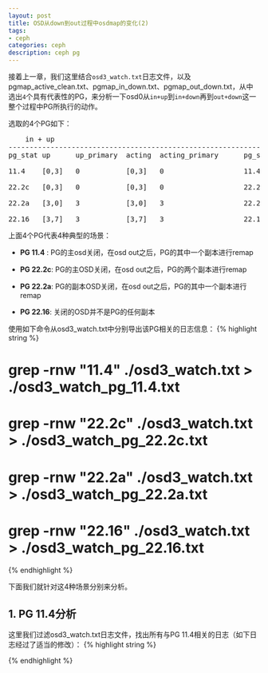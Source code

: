 ```yaml
---
layout: post
title: OSD从down到out过程中osdmap的变化(2)
tags:
- ceph
categories: ceph
description: ceph pg
---
```



接着上一章，我们这里结合```osd3_watch.txt```日志文件，以及pgmap_active_clean.txt、pgmap_in_down.txt、pgmap_out_down.txt，从中选出```4```个具有代表性的PG，来分析一下osd0从```in+up```到```in+down```再到```out+down```这一整个过程中PG所执行的动作。

选取的4个PG如下：
<pre>
    in + up                                                        in + down                                                       out + down
---------------------------------------------------------------------------------------------------------------------------------------------------------------------
pg_stat up      up_primary	acting	acting_primary      pg_stat  up     up_primary	acting	acting_primary       pg_stat    up      up_primary	acting	acting_primary

11.4    [0,3]   0           [0,3]	0                   11.4	 [3]    3	        [3]	    3                    11.4	    [3,2]	3	        [3,2]	3

22.2c   [0,3]   0	        [0,3]	0                   22.2c	 [3]    3	        [3]	    3                    22.2c	    [5,7]	5	        [5,7]	5

22.2a   [3,0]   3	        [3,0]	3                   22.2a	 [3]    3	        [3]	    3                    22.2a	    [3,6]	3	        [3,6]	3

22.16   [3,7]   3	        [3,7]	3                   22.16	 [3,7]	3       	[3,7]	3                    22.16	    [3,7]	3	        [3,7]	3
</pre>

上面4个PG代表4种典型的场景：

* **PG 11.4** : PG的主osd关闭，在osd out之后，PG的其中一个副本进行remap

* **PG 22.2c**: PG的主OSD关闭，在osd out之后，PG的两个副本进行remap

* **PG 22.2a**: PG的副本OSD关闭，在osd out之后，PG的其中一个副本进行remap

* **PG 22.16**: 关闭的OSD并不是PG的任何副本

使用如下命令从osd3_watch.txt中分别导出该PG相关的日志信息：
{% highlight string %}
# grep -rnw "11.4" ./osd3_watch.txt > ./osd3_watch_pg_11.4.txt
# grep -rnw "22.2c" ./osd3_watch.txt > ./osd3_watch_pg_22.2c.txt
# grep -rnw "22.2a" ./osd3_watch.txt > ./osd3_watch_pg_22.2a.txt
# grep -rnw "22.16" ./osd3_watch.txt > ./osd3_watch_pg_22.16.txt
{% endhighlight %}

下面我们就针对这4种场景分别来分析。
<!-- more --> 

## 1. PG 11.4分析
这里我们过滤osd3_watch.txt日志文件，找出所有与PG 11.4相关的日志（如下日志经过了适当的修改）：
{% highlight string %}

{% endhighlight %}










<br />
<br />
<br />

